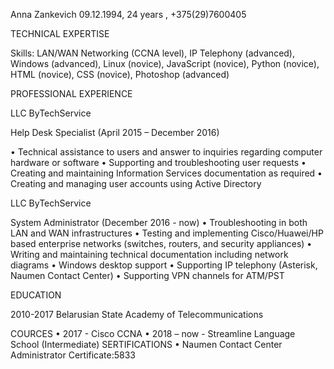 Anna Zankevich
09.12.1994, 24 years , +375(29)7600405

TECHNICAL EXPERTISE

Skills:	LAN/WAN Networking (CCNA level), IP Telephony (advanced), Windows (advanced), Linux (novice), JavaScript (novice), Python (novice), HTML (novice), CSS (novice), Photoshop (advanced)
	
PROFESSIONAL EXPERIENCE

LLC ByTechService	

Help Desk Specialist (April 2015 – December 2016) 

•	Technical assistance to users and answer to inquiries regarding computer hardware or software
•	Supporting and troubleshooting user requests
•	Creating and maintaining Information Services documentation as required
•	Creating and managing user accounts using Active Directory

LLC ByTechService	

System Administrator (December 2016 - now)
•	Troubleshooting in both LAN and WAN infrastructures
•	Testing and implementing Cisco/Huawei/HP based enterprise networks (switches, routers, and security appliances)
•	Writing and maintaining technical documentation including network diagrams
•	Windows desktop support
•	Supporting IP telephony (Asterisk, Naumen Contact Center)
•	Supporting VPN channels for ATM/PST

EDUCATION

2010-2017	Belarusian State Academy of Telecommunications


COURCES	
•	2017 - Cisco CCNA
•	2018 – now - Streamline Language School (Intermediate)
SERTIFICATIONS
•	 Naumen Contact Center Administrator Certificate:5833

